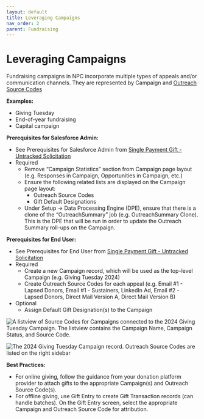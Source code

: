 ```yaml
---
layout: default
title: Leveraging Campaigns
nav_order: 2
parent: Fundraising 
---
```


# Leveraging Campaigns

Fundraising campaigns in NPC incorporate multiple types of appeals and/or communication channels.  They are represented by Campaign and [Outreach Source Codes](https://help.salesforce.com/s/articleView?id=sfdo.NPC_FR_Outreach_Source_Code_Campaigns.htm&type=5)


**Examples:**
* Giving Tuesday
* End-of-year fundraising 
* Capital campaign

**Prerequisites for Salesforce Admin:**

* See Prerequisites for Salesforce Admin from [Single Payment Gift - Untracked Solicitation](use-cases-single-payment-gift-untracked-solicitation.md)
* Required
    * Remove “Campaign Statistics” section from Campaign page layout (e.g. Responses in Campaign, Opportunities in Campaign, etc.)
    * Ensure the following related lists are displayed on the Campaign page layout:
        * Outreach Source Codes
        * Gift Default Designations
    * Under Setup → Data Processing Engine (DPE), ensure that there is a clone of the “OutreachSummary” job (e.g. OutreachSummary Clone). This is the DPE that will be run in order to update the Outreach Summary roll-ups on the Campaign.

**Prerequisites for End User:**



* See Prerequisites for End User from [Single Payment Gift - Untracked Solicitation](use-cases-single-payment-gift-untracked-solicitation.md)
* Required
    * Create a new Campaign record, which will be used as the top-level Campaign (e.g. Giving Tuesday 2024)
    * Create Outreach Source Codes for each appeal (e.g. Email #1 - Lapsed Donors, Email #1 - Sustainers, LinkedIn Ad, Email #2 - Lapsed Donors, Direct Mail Version A, Direct Mail Version B)
* Optional
    * Assign Default Gift Designation(s) to the Campaign



![A listview of Source Codes for Campaigns connected to the 2024 Giving Tuesday Campaign. The listview contains the Campaign Name, Campaign Status, and Source Code.](https://github.com/user-attachments/assets/006779e6-f43e-4bf1-a973-326d5a0292b6)

![The 2024 Giving Tuesday Campaign record. Outreach Source Codes are listed on the right sidebar](https://github.com/user-attachments/assets/fa827212-6137-4143-b6e2-28cc822489c9)


 
 **Best Practices:**



* For online giving, follow the guidance from your donation platform provider to attach gifts to the appropriate Campaign(s) and Outreach Source Code(s).
* For offline giving, use Gift Entry to create Gift Transaction records (can handle batches). On the Gift Entry screen, select the appropriate Campaign and Outreach Source Code for attribution.
